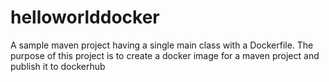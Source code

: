 # helloworlddocker
A sample maven project having a single main class with a Dockerfile.
The purpose of this project is to create a docker image for a maven project and publish it to dockerhub
